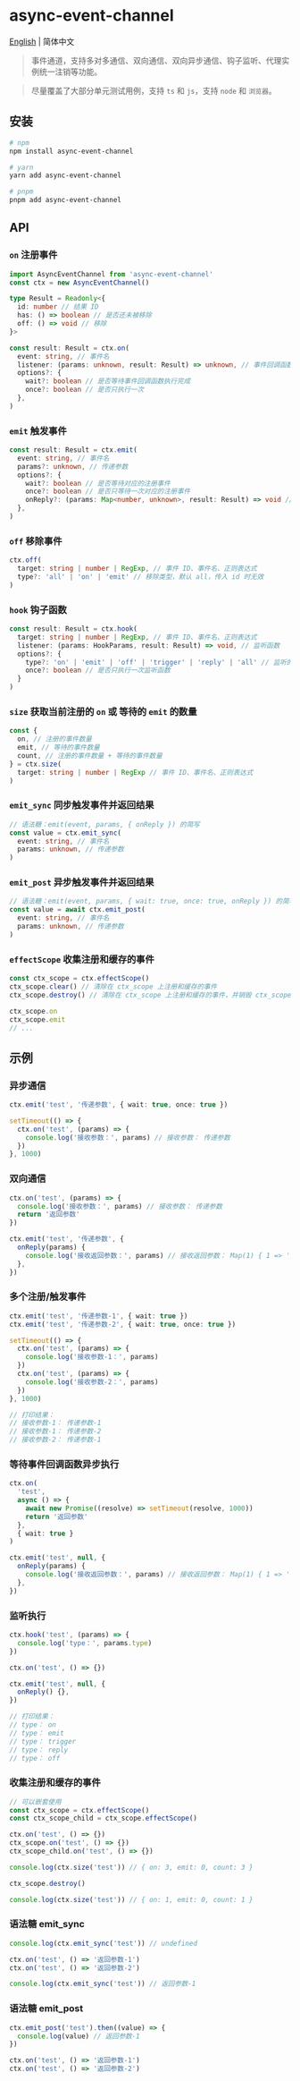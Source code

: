 # async-event-channel

[English](./README.md) | 简体中文

> 事件通道，支持多对多通信、双向通信、双向异步通信、钩子监听、代理实例统一注销等功能。

> 尽量覆盖了大部分单元测试用例，支持 `ts` 和 `js`，支持 `node` 和 `浏览器`。

## 安装

```bash
# npm
npm install async-event-channel

# yarn
yarn add async-event-channel

# pnpm
pnpm add async-event-channel
```

## API

### `on` 注册事件

```ts
import AsyncEventChannel from 'async-event-channel'
const ctx = new AsyncEventChannel()

type Result = Readonly<{
  id: number // 结果 ID
  has: () => boolean // 是否还未被移除
  off: () => void // 移除
}>

const result: Result = ctx.on(
  event: string, // 事件名
  listener: (params: unknown, result: Result) => unknown, // 事件回调函数
  options?: {
    wait?: boolean // 是否等待事件回调函数执行完成
    once?: boolean // 是否只执行一次
  },
)
```

### `emit` 触发事件

```ts
const result: Result = ctx.emit(
  event: string, // 事件名
  params?: unknown, // 传递参数
  options?: {
    wait?: boolean // 是否等待对应的注册事件
    once?: boolean // 是否只等待一次对应的注册事件
    onReply?: (params: Map<number, unknown>, result: Result) => void // 接收注册事件的返回值
  },
)
```

### `off` 移除事件

```ts
ctx.off(
  target: string | number | RegExp, // 事件 ID、事件名、正则表达式
  type?: 'all' | 'on' | 'emit' // 移除类型，默认 all，传入 id 时无效
)
```

### `hook` 钩子函数

```ts
const result: Result = ctx.hook(
  target: string | number | RegExp, // 事件 ID、事件名、正则表达式
  listener: (params: HookParams, result: Result) => void, // 监听函数
  options?: {
    type?: 'on' | 'emit' | 'off' | 'trigger' | 'reply' | 'all' // 监听的类型，默认 all
    once?: boolean // 是否只执行一次监听函数
  }
)
```

### `size` 获取当前注册的 `on` 或 等待的 `emit` 的数量

```ts
const {
  on, // 注册的事件数量
  emit, // 等待的事件数量
  count, // 注册的事件数量 + 等待的事件数量
} = ctx.size(
  target: string | number | RegExp // 事件 ID、事件名、正则表达式
)
```

### `emit_sync` 同步触发事件并返回结果

```ts
// 语法糖：emit(event, params, { onReply }) 的简写
const value = ctx.emit_sync(
  event: string, // 事件名
  params: unknown, // 传递参数
)
```

### `emit_post` 异步触发事件并返回结果

```ts
// 语法糖：emit(event, params, { wait: true, once: true, onReply }) 的简写
const value = await ctx.emit_post(
  event: string, // 事件名
  params: unknown, // 传递参数
)
```

### `effectScope` 收集注册和缓存的事件

```ts
const ctx_scope = ctx.effectScope()
ctx_scope.clear() // 清除在 ctx_scope 上注册和缓存的事件
ctx_scope.destroy() // 清除在 ctx_scope 上注册和缓存的事件，并销毁 ctx_scope 代理对象

ctx_scope.on
ctx_scope.emit
// ...
```

## 示例

### 异步通信

```ts
ctx.emit('test', '传递参数', { wait: true, once: true })

setTimeout(() => {
  ctx.on('test', (params) => {
    console.log('接收参数：', params) // 接收参数： 传递参数
  })
}, 1000)
```

### 双向通信

```ts
ctx.on('test', (params) => {
  console.log('接收参数：', params) // 接收参数： 传递参数
  return '返回参数'
})

ctx.emit('test', '传递参数', {
  onReply(params) {
    console.log('接收返回参数：', params) // 接收返回参数： Map(1) { 1 => '返回参数' }
  },
})
```

### 多个注册/触发事件

```ts
ctx.emit('test', '传递参数-1', { wait: true })
ctx.emit('test', '传递参数-2', { wait: true, once: true })

setTimeout(() => {
  ctx.on('test', (params) => {
    console.log('接收参数-1：', params)
  })
  ctx.on('test', (params) => {
    console.log('接收参数-2：', params)
  })
}, 1000)

// 打印结果：
// 接收参数-1： 传递参数-1
// 接收参数-1： 传递参数-2
// 接收参数-2： 传递参数-1
```

### 等待事件回调函数异步执行

```ts
ctx.on(
  'test',
  async () => {
    await new Promise((resolve) => setTimeout(resolve, 1000))
    return '返回参数'
  },
  { wait: true }
)

ctx.emit('test', null, {
  onReply(params) {
    console.log('接收返回参数：', params) // 接收返回参数： Map(1) { 1 => '返回参数' }
  },
})
```

### 监听执行

```ts
ctx.hook('test', (params) => {
  console.log('type：', params.type)
})

ctx.on('test', () => {})

ctx.emit('test', null, {
  onReply() {},
})

// 打印结果：
// type： on
// type： emit
// type： trigger
// type： reply
// type： off
```

### 收集注册和缓存的事件

```ts
// 可以嵌套使用
const ctx_scope = ctx.effectScope()
const ctx_scope_child = ctx_scope.effectScope()

ctx.on('test', () => {})
ctx_scope.on('test', () => {})
ctx_scope_child.on('test', () => {})

console.log(ctx.size('test')) // { on: 3, emit: 0, count: 3 }

ctx_scope.destroy()

console.log(ctx.size('test')) // { on: 1, emit: 0, count: 1 }
```

### 语法糖 emit_sync

```ts
console.log(ctx.emit_sync('test')) // undefined

ctx.on('test', () => '返回参数-1')
ctx.on('test', () => '返回参数-2')

console.log(ctx.emit_sync('test')) // 返回参数-1
```

### 语法糖 emit_post

```ts
ctx.emit_post('test').then((value) => {
  console.log(value) // 返回参数-1
})

ctx.on('test', () => '返回参数-1')
ctx.on('test', () => '返回参数-2')
```
